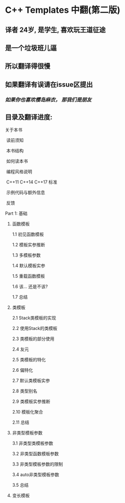 # C++ Templates 中翻(第二版)



## 译者 24岁, 是学生, 喜欢玩王道征途

## 是一个垃圾班儿逼

## 所以翻译得很慢

## 如果翻译有误请在issue区提出



### *如果你也喜欢樱岛麻衣， 那我们是朋友*





## 目录及翻译进度:



关于本书

​	读前须知

​	本书结构

​	如何读本书

​	编程风格说明

​	C++11 C++14 C++17 标准

​	示例代码与额外信息

​	反馈

Part 1: 基础

1. 函数模板

   1.1 初见函数模板

   1.2 模板实参推断

   1.3 多模板参数

   1.4 默认模板实参

   1.5 重载函数模板

   1.6 该... 还是不该?

   1.7 总结

2. 类模板

   2.1 Stack类模板的实现

   2.2 使用Stack的类模板

   2.3 类模板的部分使用

   2.4 友元

   2.5 类模板的特化

   2.6 偏特化

   2.7 默认类模板实参

   2.8 类型别名

   2.9 类模板实参推断

   2.10 模板化聚合

   2.11 总结

3. 非类型模板参数

   3.1 非类型类模板参数

   3.2 非类型函数模板参数

   3.3 非类型模板参数的限制

   3.4 auto非类型模板参数

   3.5 总结

4. 变长模板